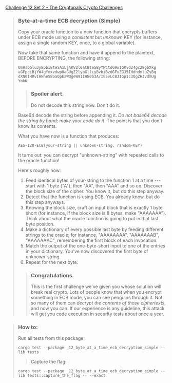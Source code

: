 [Challenge 12 Set 2 - The Cryptopals Crypto Challenges](https://cryptopals.com/sets/2/challenges/12)

> ### Byte-at-a-time ECB decryption (Simple)
>
> Copy your oracle function to a new function that encrypts buffers under ECB mode using a _consistent_ but _unknown_ KEY (for instance, assign a single random KEY, once, to a global variable).
>
> Now take that same function and have it append to the plaintext, BEFORE ENCRYPTING, the following string:
>
>     Um9sbGluJyBpbiBteSA1LjAKV2l0aCBteSByYWctdG9wIGRvd24gc28gbXkg
>     aGFpciBjYW4gYmxvdwpUaGUgZ2lybGllcyBvbiBzdGFuZGJ5IHdhdmluZyBq
>     dXN0IHRvIHNheSBoaQpEaWQgeW91IHN0b3A/IE5vLCBJIGp1c3QgZHJvdmUg
>     YnkK
>
> > ### Spoiler alert.
> > Do not decode this string now. Don't do it.
>
> Base64 decode the string before appending it. _Do not base64 decode the string by hand; make your code do it_. The point is that you don't know its contents.
>
> What you have now is a function that produces:
>
>     AES-128-ECB(your-string || unknown-string, random-KEY)
>
> It turns out: you can decrypt "unknown-string" with repeated calls to the oracle function!
>
> Here's roughly how:
>
> 1.  Feed identical bytes of your-string to the function 1 at a time --- start with 1 byte ("A"), then "AA", then "AAA" and so on. Discover the block size of the cipher. You know it, but do this step anyway.
> 2.  Detect that the function is using ECB. You already know, but do this step anyways.
> 3.  Knowing the block size, craft an input block that is exactly 1 byte short (for instance, if the block size is 8 bytes, make "AAAAAAA"). Think about what the oracle function is going to put in that last byte position.
> 4.  Make a dictionary of every possible last byte by feeding different strings to the oracle; for instance, "AAAAAAAA", "AAAAAAAB", "AAAAAAAC", remembering the first block of each invocation.
> 5.  Match the output of the one-byte-short input to one of the entries in your dictionary. You've now discovered the first byte of unknown-string.
> 6.  Repeat for the next byte.
>
> > ### Congratulations.
> > This is the first challenge we've given you whose solution will break real crypto. Lots of people know that when you encrypt something in ECB mode, you can see penguins through it. Not so many of them can _decrypt the contents of those ciphertexts_, and now you can. If our experience is any guideline, this attack will get you code execution in security tests about once a year.

> ### How to:
> Run all tests from this package:
>
>     cargo test --package _12_byte_at_a_time_ecb_decryption_simple --lib tests
>
> > Capture the flag:
>
>     cargo test --package _12_byte_at_a_time_ecb_decryption_simple --lib tests::capture_the_flag -- --exact
>
